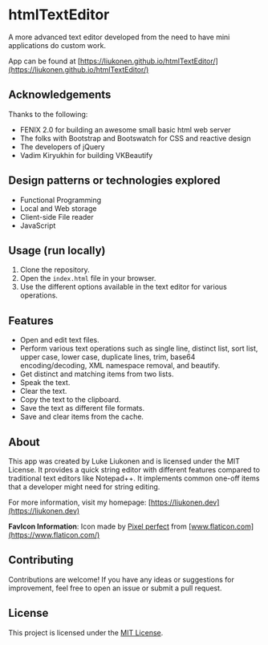 # htmlTextEditor

A more advanced text editor developed from the need to have mini applications do custom work.

App can be found at [https://liukonen.github.io/htmlTextEditor/](https://liukonen.github.io/htmlTextEditor/)

## Acknowledgements

Thanks to the following:

- FENIX 2.0 for building an awesome small basic html web server
- The folks with Bootstrap and Bootswatch for CSS and reactive design
- The developers of jQuery
- Vadim Kiryukhin for building VKBeautify

## Design patterns or technologies explored

- Functional Programming
- Local and Web storage
- Client-side File reader
- JavaScript

## Usage (run locally)

1. Clone the repository.
2. Open the `index.html` file in your browser.
3. Use the different options available in the text editor for various operations.

## Features

- Open and edit text files.
- Perform various text operations such as single line, distinct list, sort list, upper case, lower case, duplicate lines, trim, base64 encoding/decoding, XML namespace removal, and beautify.
- Get distinct and matching items from two lists.
- Speak the text.
- Clear the text.
- Copy the text to the clipboard.
- Save the text as different file formats.
- Save and clear items from the cache.

## About

This app was created by Luke Liukonen and is licensed under the MIT License. It provides a quick string editor with different features compared to traditional text editors like Notepad++. It implements common one-off items that a developer might need for string editing.

For more information, visit my homepage: [https://liukonen.dev](https://liukonen.dev)

**FavIcon Information**: Icon made by [Pixel perfect](https://icon54.com/) from [www.flaticon.com](https://www.flaticon.com/)


## Contributing

Contributions are welcome! If you have any ideas or suggestions for improvement, feel free to open an issue or submit a pull request.

## License

This project is licensed under the [MIT License](LICENSE).
